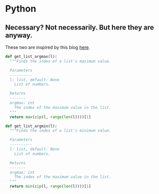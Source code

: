 # Python
## Necessary? Not necessarily. But here they are anyway.

These two are inspired by this blog [here](https://towardsdatascience.com/there-is-no-argmax-function-for-python-list-cd0659b05e49).

```python
def get_list_argmax(l):
  """Finds the index of a list's maximum value.

  Parameters
  ----------
  l: list, default: None
    List of numbers.

  Returns
  -------
  argmax: int
    The index of the maximum value in the list.
  """
  return max(zip(l, range(len(l))))[1]
```


```python
def get_list_argmin(l):
  """Finds the index of a list's minimum value.

  Parameters
  ----------
  l: list, default: None
    List of numbers.

  Returns
  -------
  argmax: int
    The index of the maximum value in the list.
  """
  return min(zip(l, range(len(l))))[1]
```
